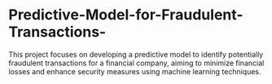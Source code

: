 # Predictive-Model-for-Fraudulent-Transactions-
This project focuses on developing a predictive model to identify potentially fraudulent transactions for a financial company, aiming to minimize financial losses and enhance security measures using machine learning techniques. 
